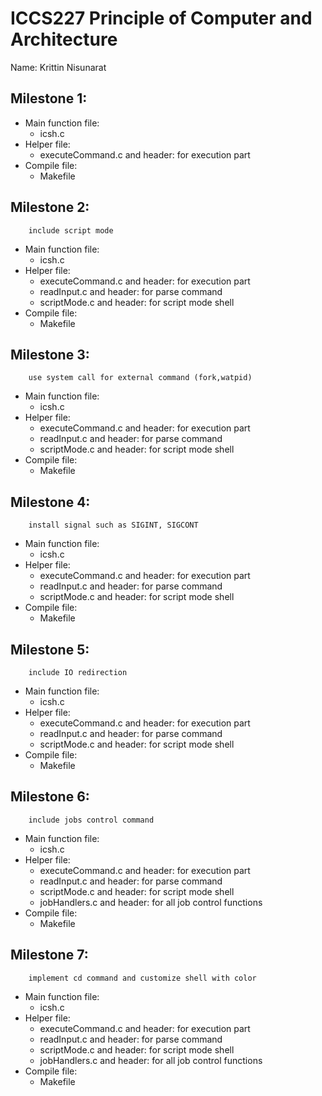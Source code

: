 # ICCS227 Principle of Computer and Architecture
Name: Krittin Nisunarat

## Milestone 1:
- Main function file: 
    - icsh.c
- Helper file:
    - executeCommand.c and header: for execution part
- Compile file:
    - Makefile

## Milestone 2:
        include script mode
- Main function file:
    - icsh.c
- Helper file:
    - executeCommand.c and header: for execution part
    - readInput.c and header: for parse command
    - scriptMode.c and header: for script mode shell
- Compile file:
    - Makefile

## Milestone 3:
        use system call for external command (fork,watpid)
- Main function file:
    - icsh.c
- Helper file:
    - executeCommand.c and header: for execution part
    - readInput.c and header: for parse command
    - scriptMode.c and header: for script mode shell
- Compile file:
    - Makefile

## Milestone 4:
        install signal such as SIGINT, SIGCONT
- Main function file:
    - icsh.c
- Helper file:
    - executeCommand.c and header: for execution part
    - readInput.c and header: for parse command
    - scriptMode.c and header: for script mode shell
- Compile file:
    - Makefile

## Milestone 5:
        include IO redirection
- Main function file:
    - icsh.c
- Helper file:
    - executeCommand.c and header: for execution part
    - readInput.c and header: for parse command
    - scriptMode.c and header: for script mode shell
- Compile file:
    - Makefile


## Milestone 6:
        include jobs control command
- Main function file:
    - icsh.c
- Helper file:
    - executeCommand.c and header: for execution part
    - readInput.c and header: for parse command
    - scriptMode.c and header: for script mode shell
    - jobHandlers.c and header: for all job control functions
- Compile file:
    - Makefile

## Milestone 7:
        implement cd command and customize shell with color
- Main function file:
    - icsh.c
- Helper file:
    - executeCommand.c and header: for execution part
    - readInput.c and header: for parse command
    - scriptMode.c and header: for script mode shell
    - jobHandlers.c and header: for all job control functions
- Compile file:
    - Makefile
